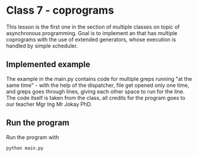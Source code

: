 # Class 7 - coprograms
This lesson is the first one in the section of multiple classes on topic of asynchronous programming. Goal is to implement an that has multiple coprograms with the use of extended generators, whose execution is handled by simple scheduler.

## Implemented example
The example in the main.py contains code for multiple greps running "at the same time" - with the help of the dispatcher, file get opened only one time, and greps goes through lines, giving each other space to run for the line. The code itself is taken from the class, all credits for the program goes to our teacher Mgr Ing Mr Jokay PhD.

## Run the program
Run the program with 
```
python main.py
```